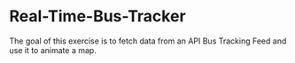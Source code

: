 # Real-Time-Bus-Tracker
The goal of this exercise is to fetch data from an API Bus Tracking Feed and use it to animate a map.
